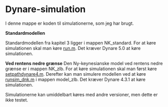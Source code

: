 # Dynare-simulation

I denne mappe er koden til simulationerne, som jeg har brugt.

**Standardmodellen**

Standardmodellen fra kapitel 3 ligger i mappen NK_standard. For at køre simulationen skal man køre [run.m](NK_standard/run).
Det kræver Dynare 5.0 at køre simulationen.

**Ved rentens nedre grænse**
Den Ny-keynesianske model ved rentens nedre grænse er i mappen NK_zlb. For at køre simulationen skal man først køre [setpathdynare4.m](setpathdynare4.m). Derefter kan man simulere modellen ved at køre [runsim_dnk.m](runsim_dnk.m) i mappen model_zlb.
Det kræver Dynare 4.3.1 at køre simulationen.

Simulationerne kan umiddelbart køres med andre versioner, men dette er ikke testet.
